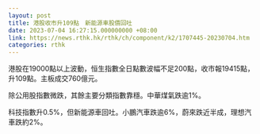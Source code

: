 ```yaml
---
layout: post
title: 港股收市升109點　新能源車股價回吐
date: 2023-07-04 16:27:15.000000000 +08:00
link: https://news.rthk.hk/rthk/ch/component/k2/1707445-20230704.htm
categories: rthk
---
```


港股在19000點以上波動，恒生指數全日點數波幅不足200點，收市報19415點，升109點。主板成交760億元。

除公用股指數微跌，其餘主要分類指數靠穩。中華煤氣跌逾1%。

科技指數升0.5%，但新能源車回吐。小鵬汽車跌逾6%，蔚來跌近半成，理想汽車跌約2%。
